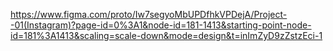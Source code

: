 https://www.figma.com/proto/Iw7segyoMbUPDfhkVPDejA/Project--01(Instagram)?page-id=0%3A1&node-id=181-1413&starting-point-node-id=181%3A1413&scaling=scale-down&mode=design&t=inImZyD9zZstzEci-1

